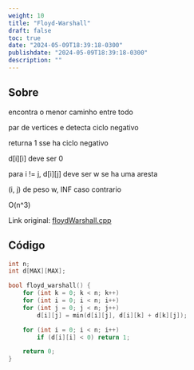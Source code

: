 ```yaml
---
weight: 10
title: "Floyd-Warshall"
draft: false
toc: true
date: "2024-05-09T18:39:18-0300"
publishdate: "2024-05-09T18:39:18-0300"
description: ""
---
```


## Sobre
 encontra o menor caminho entre todo

 par de vertices e detecta ciclo negativo

 returna 1 sse ha ciclo negativo

 d[i][i] deve ser 0

 para i != j, d[i][j] deve ser w se ha uma aresta

 (i, j) de peso w, INF caso contrario



 O(n^3)



Link original: [floydWarshall.cpp](https://github.com/brunomaletta/Biblioteca/tree/master/Codigo/Grafos/floydWarshall.cpp)

## Código
```cpp
int n;
int d[MAX][MAX];

bool floyd_warshall() {
	for (int k = 0; k < n; k++)
	for (int i = 0; i < n; i++)
	for (int j = 0; j < n; j++)
		d[i][j] = min(d[i][j], d[i][k] + d[k][j]);

	for (int i = 0; i < n; i++)
		if (d[i][i] < 0) return 1;

	return 0;
}
```
